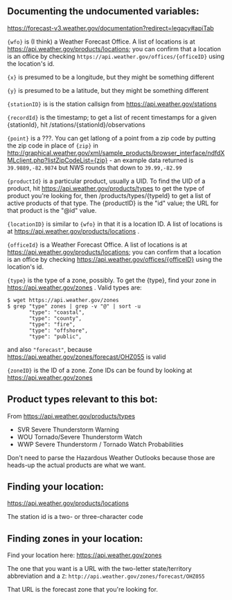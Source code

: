 
## Documenting the undocumented variables:

https://forecast-v3.weather.gov/documentation?redirect=legacy#apiTab

`{wfo}` is (I think) a Weather Forecast Office. A list of locations is at https://api.weather.gov/products/locations; you can confirm that a location is an office by checking `https://api.weather.gov/offices/{officeID}` using the location's id.

`{x}` is presumed to be a longitude, but they might be something different

`{y}` is presumed to be a latitude, but they might be something different

`{stationID}` is is the station callsign from https://api.weather.gov/stations

`{recordId}` is the timestamp; to get a list of recent timestamps for a given {stationId}, hit /stations/{stationId}/observations

`{point}` is a ???. You can get latlong of a point from a zip code by putting the zip code in place of `{zip}` in http://graphical.weather.gov/xml/sample_products/browser_interface/ndfdXMLclient.php?listZipCodeList={zip} - an example data returned is `39.9889,-82.9874` but NWS rounds that down to `39.99,-82.99`

`{productId}` is a particular product, usually a UID. To find the UID of a product, hit https://api.weather.gov/products/types to get the type of product you're looking for, then /products/types/{typeId} to get a list of active products of that type. The {productID} is the "id" value; the URL for that product is the "@id" value.

`{locationID}` is similar to `{wfo}` in that it is a location ID. A list of locations is at https://api.weather.gov/products/locations .

`{officeId}` is a Weather Forecast Office. A list of locations is at https://api.weather.gov/products/locations; you can confirm that a location is an office by checking https://api.weather.gov/offices/{officeID} using the location's id.

`{type}` is the type of a zone, possibly. To get the {type}, find your zone in https://api.weather.gov/zones . Valid types are:  
```
$ wget https://api.weather.gov/zones
$ grep "type" zones | grep -v "@" | sort -u 
	   "type": "coastal",
	   "type": "county",
	   "type": "fire",
	   "type": "offshore",
	   "type": "public",
```  
and also `"forecast"`, because https://api.weather.gov/zones/forecast/OHZ055 is valid

`{zoneID}` is the ID of a zone. Zone IDs can be found by looking at https://api.weather.gov/zones


## Product types relevant to this bot:

From https://api.weather.gov/products/types

- SVR Severe Thunderstorm Warning
- WOU Tornado/Severe Thunderstorm Watch
- WWP Severe Thunderstorm / Tornado Watch Probabilities

Don't need to parse the Hazardous Weather Outlooks because those are heads-up the actual products are what we want.

## Finding your location:

https://api.weather.gov/products/locations

The station id is a two- or three-character code

## Finding zones in your location:

Find your location here: https://api.weather.gov/zones

The one that you want is a URL with the two-letter state/territory abbreviation and a `Z`: `http://api.weather.gov/zones/forecast/OHZ055`

That URL is the forecast zone that you're looking for.

